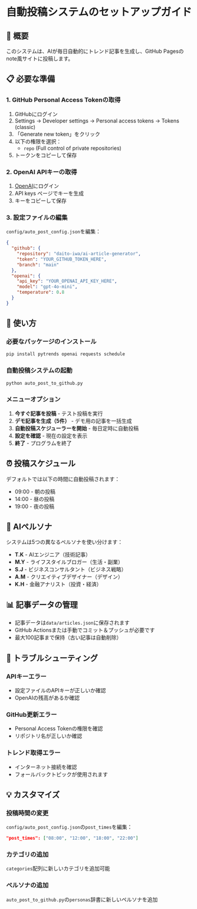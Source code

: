 # 自動投稿システムのセットアップガイド

## 🚀 概要
このシステムは、AIが毎日自動的にトレンド記事を生成し、GitHub Pagesのnote風サイトに投稿します。

## 📋 必要な準備

### 1. GitHub Personal Access Tokenの取得
1. GitHubにログイン
2. Settings → Developer settings → Personal access tokens → Tokens (classic)
3. 「Generate new token」をクリック
4. 以下の権限を選択：
   - `repo` (Full control of private repositories)
5. トークンをコピーして保存

### 2. OpenAI APIキーの取得
1. [OpenAI](https://platform.openai.com/)にログイン
2. API keys ページでキーを生成
3. キーをコピーして保存

### 3. 設定ファイルの編集
`config/auto_post_config.json`を編集：
```json
{
  "github": {
    "repository": "daito-iwa/ai-article-generator",
    "token": "YOUR_GITHUB_TOKEN_HERE",
    "branch": "main"
  },
  "openai": {
    "api_key": "YOUR_OPENAI_API_KEY_HERE",
    "model": "gpt-4o-mini",
    "temperature": 0.8
  }
}
```

## 🎯 使い方

### 必要なパッケージのインストール
```bash
pip install pytrends openai requests schedule
```

### 自動投稿システムの起動
```bash
python auto_post_to_github.py
```

### メニューオプション
1. **今すぐ記事を投稿** - テスト投稿を実行
2. **デモ記事を生成（5件）** - デモ用の記事を一括生成
3. **自動投稿スケジューラーを開始** - 毎日定時に自動投稿
4. **設定を確認** - 現在の設定を表示
5. **終了** - プログラムを終了

## ⏰ 投稿スケジュール
デフォルトでは以下の時間に自動投稿されます：
- 09:00 - 朝の投稿
- 14:00 - 昼の投稿
- 19:00 - 夜の投稿

## 🤖 AIペルソナ
システムは5つの異なるペルソナを使い分けます：
- **T.K** - AIエンジニア（技術記事）
- **M.Y** - ライフスタイルブロガー（生活・副業）
- **S.J** - ビジネスコンサルタント（ビジネス戦略）
- **A.M** - クリエイティブデザイナー（デザイン）
- **K.H** - 金融アナリスト（投資・経済）

## 📊 記事データの管理
- 記事データは`data/articles.json`に保存されます
- GitHub Actionsまたは手動でコミット＆プッシュが必要です
- 最大100記事まで保持（古い記事は自動削除）

## 🔧 トラブルシューティング

### APIキーエラー
- 設定ファイルのAPIキーが正しいか確認
- OpenAIの残高があるか確認

### GitHub更新エラー
- Personal Access Tokenの権限を確認
- リポジトリ名が正しいか確認

### トレンド取得エラー
- インターネット接続を確認
- フォールバックトピックが使用されます

## 💡 カスタマイズ

### 投稿時間の変更
`config/auto_post_config.json`の`post_times`を編集：
```json
"post_times": ["08:00", "12:00", "18:00", "22:00"]
```

### カテゴリの追加
`categories`配列に新しいカテゴリを追加可能

### ペルソナの追加
`auto_post_to_github.py`の`personas`辞書に新しいペルソナを追加